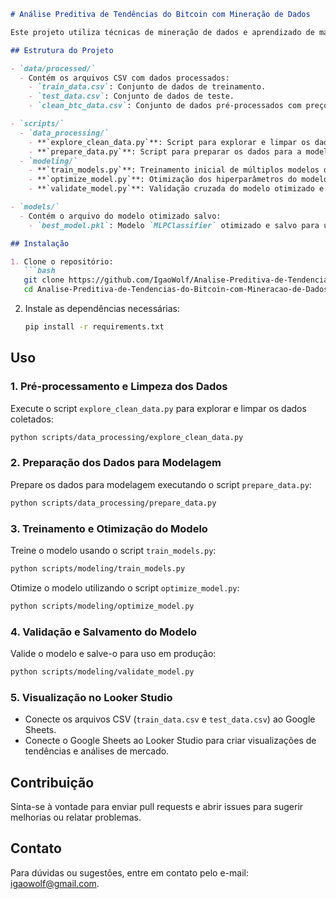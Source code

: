 ```markdown
# Análise Preditiva de Tendências do Bitcoin com Mineração de Dados

Este projeto utiliza técnicas de mineração de dados e aprendizado de máquina para prever a tendência de alta ou baixa do Bitcoin (BTC) com base em dados históricos. Utilizando dados de preço, volume de negociação e indicadores técnicos, o projeto explora a eficácia de diferentes algoritmos de aprendizado de máquina para identificar padrões que possam antecipar movimentos no mercado de criptomoedas. As visualizações são criadas no Looker Studio para facilitar a análise e interpretação dos resultados.

## Estrutura do Projeto

- `data/processed/`
  - Contém os arquivos CSV com dados processados:
    - `train_data.csv`: Conjunto de dados de treinamento.
    - `test_data.csv`: Conjunto de dados de teste.
    - `clean_btc_data.csv`: Conjunto de dados pré-processados com preços, volumes e indicadores técnicos.

- `scripts/`
  - `data_processing/`
    - **`explore_clean_data.py`**: Script para explorar e limpar os dados.
    - **`prepare_data.py`**: Script para preparar os dados para a modelagem.
  - `modeling/`
    - **`train_models.py`**: Treinamento inicial de múltiplos modelos de aprendizado de máquina.
    - **`optimize_model.py`**: Otimização dos hiperparâmetros do modelo `MLPClassifier` usando Grid Search.
    - **`validate_model.py`**: Validação cruzada do modelo otimizado e salvamento do modelo final.

- `models/`
  - Contém o arquivo do modelo otimizado salvo:
    - `best_model.pkl`: Modelo `MLPClassifier` otimizado e salvo para uso em produção.

## Instalação

1. Clone o repositório:
   ```bash
   git clone https://github.com/IgaoWolf/Analise-Preditiva-de-Tendencias-do-Bitcoin-com-Mineracao-de-Dados.git
   cd Analise-Preditiva-de-Tendencias-do-Bitcoin-com-Mineracao-de-Dados
   ```

2. Instale as dependências necessárias:
   ```bash
   pip install -r requirements.txt
   ```
## Uso

### 1. Pré-processamento e Limpeza dos Dados

Execute o script `explore_clean_data.py` para explorar e limpar os dados coletados:

```bash
python scripts/data_processing/explore_clean_data.py
```

### 2. Preparação dos Dados para Modelagem

Prepare os dados para modelagem executando o script `prepare_data.py`:

```bash
python scripts/data_processing/prepare_data.py
```

### 3. Treinamento e Otimização do Modelo

Treine o modelo usando o script `train_models.py`:

```bash
python scripts/modeling/train_models.py
```

Otimize o modelo utilizando o script `optimize_model.py`:

```bash
python scripts/modeling/optimize_model.py
```

### 4. Validação e Salvamento do Modelo

Valide o modelo e salve-o para uso em produção:

```bash
python scripts/modeling/validate_model.py
```
### 5. Visualização no Looker Studio

- Conecte os arquivos CSV (`train_data.csv` e `test_data.csv`) ao Google Sheets.
- Conecte o Google Sheets ao Looker Studio para criar visualizações de tendências e análises de mercado.

## Contribuição

Sinta-se à vontade para enviar pull requests e abrir issues para sugerir melhorias ou relatar problemas.

## Contato

Para dúvidas ou sugestões, entre em contato pelo e-mail: igaowolf@gmail.com.
```
